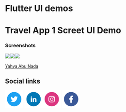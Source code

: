 # Flutter UI demos


# Travel App 1 Screet UI Demo



### Screenshots
   <img src="Screenshots/image1.jpg" height="300em" /><img src="Screenshots/image1r.jpg" height="300em" /><img src="Screenshots/image2.jpg" height="300em" />



[Yahya Abu Nada](https://github.com/zaynrix)


## Social links

<a href="https://twitter.com/ZaynAbuNada"><img src="https://github.com/aritraroy/social-icons/blob/master/twitter-icon.png?raw=true" width="60"></a>
<a href="https://www.linkedin.com/in/yahyaabunada/"><img src="https://github.com/aritraroy/social-icons/blob/master/linkedin-icon.png?raw=true" width="60"></a><a href="https://www.instagram.com/zaynrix/"><img src="https://github.com/aritraroy/social-icons/blob/master/instagram-icon.png?raw=true" width="60"></a>
<a href="https://facebook.com/genin2412"><img src="https://github.com/aritraroy/social-icons/blob/master/facebook-icon.png?raw=true" width="60"></a>

